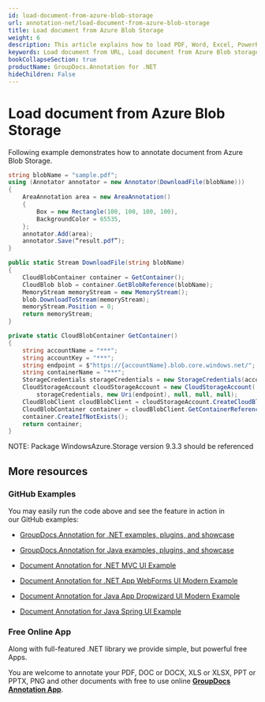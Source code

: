 ```yaml
---
id: load-document-from-azure-blob-storage
url: annotation-net/load-document-from-azure-blob-storage
title: Load document from Azure Blob Storage
weight: 6
description: This article explains how to load PDF, Word, Excel, PowerPoint documents from Azure Blob storage storage when using GroupDocs.Annotation for .NET.
keywords: Load document from URL, Load document from Azure Blob storage by GroupDocs.Annotation
bookCollapseSection: true
productName: GroupDocs.Annotation for .NET
hideChildren: False
---
```


# Load document from Azure Blob Storage

Following example demonstrates how to annotate document from Azure Blob Storage.

```csharp
string blobName = "sample.pdf";
using (Annotator annotator = new Annotator(DownloadFile(blobName)))
{
	AreaAnnotation area = new AreaAnnotation()
	{
		Box = new Rectangle(100, 100, 100, 100),
		BackgroundColor = 65535,
	};
	annotator.Add(area);
	annotator.Save(“result.pdf”);
}

public static Stream DownloadFile(string blobName)
{
	CloudBlobContainer container = GetContainer();
	CloudBlob blob = container.GetBlobReference(blobName);
	MemoryStream memoryStream = new MemoryStream();
	blob.DownloadToStream(memoryStream);
	memoryStream.Position = 0;
	return memoryStream;
}

private static CloudBlobContainer GetContainer()
{
	string accountName = "***";
	string accountKey = "***";
	string endpoint = $"https://{accountName}.blob.core.windows.net/";
	string containerName = "***";
	StorageCredentials storageCredentials = new StorageCredentials(accountName, accountKey);
	CloudStorageAccount cloudStorageAccount = new CloudStorageAccount(
		storageCredentials, new Uri(endpoint), null, null, null);
	CloudBlobClient cloudBlobClient = cloudStorageAccount.CreateCloudBlobClient();
	CloudBlobContainer container = cloudBlobClient.GetContainerReference(containerName);
	container.CreateIfNotExists();
	return container;
}
```

NOTE: Package WindowsAzure.Storage version 9.3.3 should be referenced

## More resources

### GitHub Examples

You may easily run the code above and see the feature in action in our GitHub examples:

*   [GroupDocs.Annotation for .NET examples, plugins, and showcase](https://github.com/groupdocs-annotation/GroupDocs.Annotation-for-.NET)
    
*   [GroupDocs.Annotation for Java examples, plugins, and showcase](https://github.com/groupdocs-annotation/GroupDocs.Annotation-for-Java)
    
*   [Document Annotation for .NET MVC UI Example](https://github.com/groupdocs-annotation/GroupDocs.Annotation-for-.NET-MVC) 
    
*   [Document Annotation for .NET App WebForms UI Modern Example](https://github.com/groupdocs-annotation/GroupDocs.Annotation-for-.NET-WebForms)
    
*   [Document Annotation for Java App Dropwizard UI Modern Example](https://github.com/groupdocs-annotation/GroupDocs.Annotation-for-Java-Dropwizard)
    
*   [Document Annotation for Java Spring UI Example](https://github.com/groupdocs-annotation/GroupDocs.Annotation-for-Java-Spring)
    

### Free Online App

Along with full-featured .NET library we provide simple, but powerful free Apps.

You are welcome to annotate your PDF, DOC or DOCX, XLS or XLSX, PPT or PPTX, PNG and other documents with free to use online **[GroupDocs Annotation App](https://products.groupdocs.app/annotation)**.
